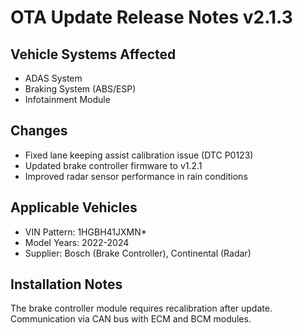 # OTA Update Release Notes v2.1.3

## Vehicle Systems Affected
- ADAS System
- Braking System (ABS/ESP)
- Infotainment Module

## Changes
- Fixed lane keeping assist calibration issue (DTC P0123)
- Updated brake controller firmware to v1.2.1
- Improved radar sensor performance in rain conditions

## Applicable Vehicles
- VIN Pattern: 1HGBH41JXMN*
- Model Years: 2022-2024
- Supplier: Bosch (Brake Controller), Continental (Radar)

## Installation Notes
The brake controller module requires recalibration after update.
Communication via CAN bus with ECM and BCM modules.
